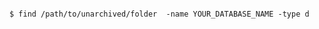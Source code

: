 <!-- layout:code post: database-backups_mongodb -->

```

$ find /path/to/unarchived/folder  -name YOUR_DATABASE_NAME -type d

```
